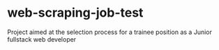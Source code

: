 # web-scraping-job-test
Project aimed at the selection process for a trainee position as a Junior fullstack web developer
